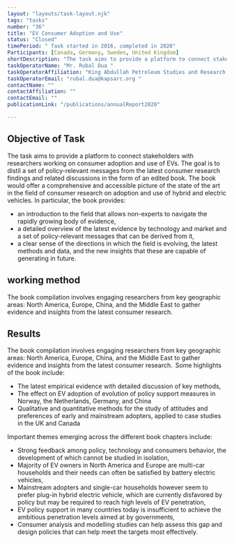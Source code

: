 ```yaml
---
layout: "layouts/task-layout.njk"
tags: "tasks"
number: "36"
title: "EV Consumer Adoption and Use"
status: "Closed"
timePeriod: " Task started in 2016, completed in 2020"
Participants: [Canada, Germany, Sweden, United Kingdom]
shortDescription: "The task aims to provide a platform to connect stakeholders with researchers working on consumer adoption and use of EVs."
taskOperatorName: "Mr. Rubal Dua "
taskOperatorAffiliation: "King Abdullah Petroleum Studies and Research Center "
taskOperatorEmail: "rubal.dua@kapsarc.org "
contactName: ""
contactAffiliation: ""
contactEmail: ""
publicationLink: "/publications/annualReport2020"

---
```


## Objective of Task
The task aims to provide a platform to connect stakeholders with researchers working on consumer adoption and use of EVs. The goal is to distil a set of policy-relevant messages from the latest consumer research findings and related discussions in the form of an edited book. The book would offer a comprehensive and accessible picture of the state of the art in the field of consumer research on adoption and use of hybrid and electric vehicles. In particular, the book provides: 

- an introduction to the field that allows non-experts to navigate the rapidly growing body of evidence,  
- a detailed overview of the latest evidence by technology and market and a set of policy-relevant messages that can be derived from it, 
- a clear sense of the directions in which the field is evolving, the latest methods and data, and the new insights that these are capable of generating in future. 

## working method
The book compilation involves engaging researchers from key geographic areas: North America, Europe, China, and the Middle East to gather evidence and insights from the latest consumer research.  

## Results
The book compilation involves engaging researchers from key geographic areas: North America, Europe, China, and the Middle East to gather evidence and insights from the latest consumer research.  
Some highlights of the book include: 

- The latest empirical evidence with detailed discussion of key methods,   
- The effect on EV adoption of evolution of policy support measures in Norway, the Netherlands, Germany, and China  
- Qualitative and quantitative methods for the study of attitudes and preferences of early and mainstream adopters, applied to case studies in the UK and Canada 

Important themes emerging across the different book chapters include: 

- Strong feedback among policy, technology and consumers behavior, the development of which cannot be studied in isolation, 
- Majority of EV owners in North America and Europe are multi-car households and their needs can often be satisfied by battery electric vehicles, 
- Mainstream adopters and single-car households however seem to prefer plug-in hybrid electric vehicle, which are currently disfavored by policy but may be required to reach high levels of EV penetration, 
- EV policy support in many countries today is insufficient to achieve the ambitious penetration levels aimed at by governments, 
- Consumer analysis and modelling studies can help assess this gap and design policies that can help meet the targets most effectively. 